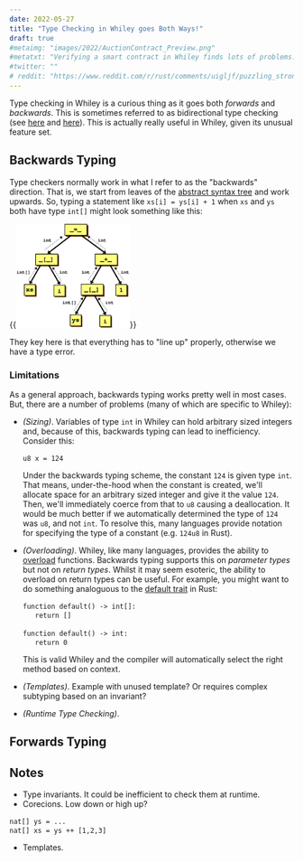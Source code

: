 ```yaml
---
date: 2022-05-27
title: "Type Checking in Whiley goes Both Ways!"
draft: true
#metaimg: "images/2022/AuctionContract_Preview.png"
#metatxt: "Verifying a smart contract in Whiley finds lots of problems."
#twitter: ""
# reddit: "https://www.reddit.com/r/rust/comments/uigljf/puzzling_strong_updates_in_rust/"
---
```


Type checking in Whiley is a curious thing as it goes both _forwards_
and _backwards_.  This is sometimes referred to as bidirectional type
checking (see [here](https://arxiv.org/abs/1908.05839) and
[here](https://ncatlab.org/nlab/show/bidirectional+typechecking)).
This is actually really useful in Whiley, given its unusual feature
set.

## Backwards Typing

Type checkers normally work in what I refer to as the "backwards"
direction.  That is, we start from leaves of the [abstract syntax
tree](https://en.wikipedia.org/wiki/Abstract_syntax_tree) and work
upwards.  So, typing a statement like `xs[i] = ys[i] + 1` when `xs`
and `ys` both have type `int[]` might look something like this:

{{<img class="text-center" src="/images/2022/BidirectionalTypeChecking.png" width="40%" alt="Illustrating the layout of an array in Java.">}}

They key here is that everything has to "line up" properly, otherwise
we have a type error.

### Limitations

As a general approach, backwards typing works pretty well in most
cases.  But, there are a number of problems (many of which are
specific to Whiley):

   * *(Sizing)*.  Variables of type `int` in Whiley can hold arbitrary
      sized integers and, because of this, backwards typing can lead
      to inefficiency.  Consider this:
      
      ```Whiley
      u8 x = 124
      ```
      
      Under the backwards typing scheme, the constant `124` is given
      type `int`.  That means, under-the-hood when the constant is
      created, we'll allocate space for an arbitrary sized integer and
      give it the value `124`.  Then, we'll immediately coerce from
      that to `u8` causing a deallocation.  It would be much better if
      we automatically determined the type of `124` was `u8`, and not
      `int`.  To resolve this, many languages provide notation for
      specifying the type of a constant (e.g. `124u8` in Rust).

   * *(Overloading)*.  Whiley, like many languages, provides the
      ability to
      [overload](https://en.wikipedia.org/wiki/Function_overloading)
      functions.  Backwards typing supports this on _parameter types_
      but not on _return types_.  Whilst it may seem esoteric, the
      ability to overload on return types can be useful.  For example,
      you might want to do something analoguous to the [default
      trait](https://doc.rust-lang.org/std/default/trait.Default.html)
      in Rust:
      
      ```Whiley
      function default() -> int[]:
         return []

      function default() -> int:
         return 0
      ```

      This is valid Whiley and the compiler will automatically
      select the right method based on context.

   * *(Templates)*.  Example with unused template?  Or requires
      complex subtyping based on an invariant?

   * *(Runtime Type Checking)*.

## Forwards Typing

## Notes

   * Type invariants.  It could be inefficient to check them at runtime.
   * Corecions.  Low down or high up?
   ```Whiley
   nat[] ys = ...
   nat[] xs = ys ++ [1,2,3]
   ```
   * Templates.